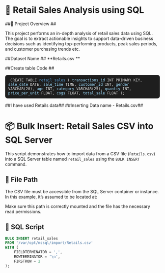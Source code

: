 # 🛒 Retail Sales Analysis using SQL

##📌 Project Overview ##

This project performs an in-depth analysis of retail sales data using SQL. The goal is to extract actionable insights to support data-driven business decisions such as identifying top-performing products, peak sales periods, and customer purchasing trends etc.

##Dataset Name ##
**Retails.csv **

##Create table Code ##
  <pre style="background:#1e1e1e;color:#dcdcdc;padding:10px;border-radius:8px;"><code> CREATE TABLE <span style="color:#569cd6;">retail_sales</span> ( <span style="color:#9cdcfe;">transactions_id</span> INT PRIMARY KEY, <span style="color:#9cdcfe;">sale_date</span> DATE, <span style="color:#9cdcfe;">sale_time</span> TIME, <span style="color:#9cdcfe;">customer_id</span> INT, <span style="color:#9cdcfe;">gender</span> VARCHAR(20), <span style="color:#9cdcfe;">age</span> INT, <span style="color:#9cdcfe;">category</span> VARCHAR(25), <span style="color:#9cdcfe;">quantiy</span> INT, <span style="color:#9cdcfe;">price_per_unit</span> FLOAT, <span style="color:#9cdcfe;">cogs</span> FLOAT, <span style="color:#9cdcfe;">total_sale</span> FLOAT ); </code></pre>


  ##I have used Retails data##
  ##Inserting Data name - Retails.csv##
  # 📦 Bulk Insert: Retail Sales CSV into SQL Server

This script demonstrates how to import data from a CSV file (`Retails.csv`) into a SQL Server table named `retail_sales` using the `BULK INSERT` command.

## 📁 File Path
The CSV file must be accessible from the SQL Server container or instance. In this example, it’s assumed to be located at:


Make sure this path is correctly mounted and the file has the necessary read permissions.

## 🧾 SQL Script

```sql
BULK INSERT retail_sales
FROM '/var/opt/mssql/import/Retails.csv'
WITH (
    FIELDTERMINATOR = ',',
    ROWTERMINATOR = '\n',
    FIRSTROW = 2
);





